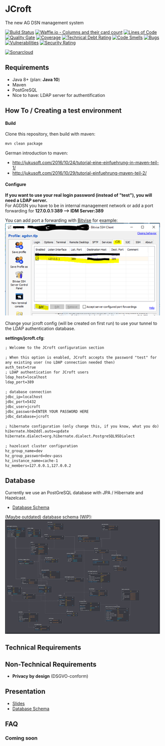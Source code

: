 # JCroft

The new AG DSN management system

[![Build Status](https://travis-ci.org/JGDSN/jcroft.svg?branch=master)](https://travis-ci.org/JGDSN/jcroft)
[![Waffle.io - Columns and their card count](https://badge.waffle.io/JGDSN/jcroft.svg?columns=all)](https://waffle.io/JGDSN/jcroft)
[![Lines of Code](https://sonarcloud.io/api/project_badges/measure?project=de.agdsn%3Ajcroft&metric=ncloc)](https://sonarcloud.io/dashboard/index/de.agdsn%3Ajcroft) 
[![Quality Gate](https://sonarcloud.io/api/project_badges/measure?project=de.agdsn%3Ajcroft&metric=alert_status)](https://sonarcloud.io/dashboard/index/de.agdsn%3Ajcroft) 
[![Coverage](https://sonarcloud.io/api/project_badges/measure?project=de.agdsn%3Ajcroft&metric=coverage)](https://sonarcloud.io/dashboard/index/de.agdsn%3Ajcroft) 
[![Technical Debt Rating](https://sonarcloud.io/api/project_badges/measure?project=de.agdsn%3Ajcroft&metric=sqale_index)](https://sonarcloud.io/dashboard/index/de.agdsn%3Ajcroft) 
[![Code Smells](https://sonarcloud.io/api/project_badges/measure?project=de.agdsn%3Ajcroft&metric=code_smells)](https://sonarcloud.io/dashboard/index/de.agdsn%3Ajcroft) 
[![Bugs](https://sonarcloud.io/api/project_badges/measure?project=de.agdsn%3Ajcroft&metric=bugs)](https://sonarcloud.io/dashboard/index/de.agdsn%3Ajcroft) 
[![Vulnerabilities](https://sonarcloud.io/api/project_badges/measure?project=de.agdsn%3Ajcroft&metric=vulnerabilities)](https://sonarcloud.io/dashboard/index/de.agdsn%3Ajcroft) 
[![Security Rating](https://sonarcloud.io/api/project_badges/measure?project=de.agdsn%3Ajcroft&metric=security_rating)](https://sonarcloud.io/dashboard/index/de.agdsn%3Ajcroft) 

[![Sonarcloud](https://sonarcloud.io/api/project_badges/quality_gate?project=de.agdsn%3Ajcroft)](https://sonarcloud.io/dashboard/index/de.agdsn%3Ajcroft)

## Requirements

  - Java 8+ (plan: **Java 10**)
  - Maven
  - PostGreSQL
  - Nice to have: LDAP server for authentification

## How To / Creating a test environment

#### Build

Clone this repository, then build with maven:

```bash
mvn clean package
```

German introduction to maven:

  - http://jukusoft.com/2016/10/24/tutorial-eine-einfuehrung-in-maven-teil-1/
  - http://jukusoft.com/2016/10/29/tutorial-einfuehrung-maven-teil-2/
  
#### Configure

**If you want to use your real login password (instead of "test"), you will need a LDAP server.**\
For AGDSN you have to be in internal management network or add a port forwarding for **127.0.0.1:389 --> IDM Server:389**

You can add port a forwarding with [Bitvise]() for example:
![Bitvise Configuration](./docs/images/bitvise.png)

Change your jcroft config (will be created on first run) to use your tunnel to the LDAP authentication database.

**settings/jcroft.cfg**:
```text
; Welcome to the JCroft configuration section

; When this option is enabled, JCroft accepts the password "test" for any existing user (no LDAP connection needed then)
auth_test=true
; LDAP authentication for JCroft users
ldap_host=localhost
ldap_port=389

; database connection
jdbc_ip=localhost
jdbc_port=5432
jdbc_user=jcroft
jdbc_password=ENTER YOUR PASSWORD HERE
jdbc_database=jcroft

; hibernate configuration (only change this, if you know, what you do)
hibernate.hbm2ddl.auto=update
hibernate.dialect=org.hibernate.dialect.PostgreSQL95Dialect

; hazelcast cluster configuration
hz_group_name=dev
hz_group_password=dev-pass
hz_instance_name=cache-1
hz_members=127.0.0.1,127.0.0.2
```

## Database

Currently we use an PostGreSQL database with JPA / Hibernate and Hazelcast.

  - [Database Schema](https://app.sqldbm.com/MySQL/Share/DL-CbDicBqLISCKnigtAp0GFrngIE8md_DYjF4jNYw0)

(Maybe outdated) database schema (WIP):
![Database Design](./docs/images/database_design_schema.png)

## Technical Requirements

## Non-Technical Requirements

  - **Privacy by design** (DSGVO-conform)
  
## Presentation

  - [Slides](https://slides.com/juku/deck)
  - [Database Schema](https://app.sqldbm.com/MySQL/Share/DL-CbDicBqLISCKnigtAp0GFrngIE8md_DYjF4jNYw0)
  
## FAQ

### Coming soon

